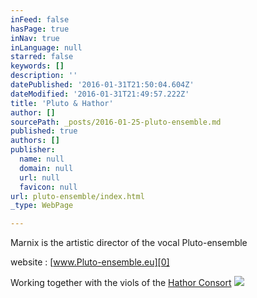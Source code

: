 ```yaml
---
inFeed: false
hasPage: true
inNav: true
inLanguage: null
starred: false
keywords: []
description: ''
datePublished: '2016-01-31T21:50:04.604Z'
dateModified: '2016-01-31T21:49:57.222Z'
title: 'Pluto & Hathor'
author: []
sourcePath: _posts/2016-01-25-pluto-ensemble.md
published: true
authors: []
publisher:
  name: null
  domain: null
  url: null
  favicon: null
url: pluto-ensemble/index.html
_type: WebPage

---
```

Marnix is the artistic director of the vocal Pluto-ensemble

website :   [www.Pluto-ensemble.eu][0]

Working together with the viols of the  [Hathor Consort][1]
![](https://s3-us-west-2.amazonaws.com/the-grid-img/p/882e64347a461c6e0e9d19206ec48804f5af8674.jpg)

[0]: http://www.pluto-ensemble.eu/
[1]: http://www.hathor-consort.eu/